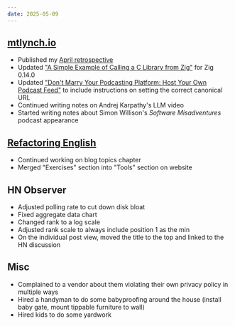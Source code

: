 ```yaml
---
date: 2025-05-09
---
```


## [mtlynch.io](https://mtlynch.io)

- Published my [April retrospective](https://mtlynch.io/retrospectives/2025/05/)
- Updated ["A Simple Example of Calling a C Library from Zig"](https://mtlynch.io/notes/zig-call-c-simple/) for Zig 0.14.0
- Updated ["Don't Marry Your Podcasting Platform: Host Your Own Podcast Feed"](https://mtlynch.io/notes/bunny-podcast-feed/) to include instructions on setting the correct canonical URL
- Continued writing notes on Andrej Karpathy's LLM video
- Started writing notes about Simon Willison's _Software Misadventures_ podcast appearance

## [Refactoring English](https://refactoringenglish.com)

- Continued working on blog topics chapter
- Merged "Exercises" section into "Tools" section on website

## HN Observer

- Adjusted polling rate to cut down disk bloat
- Fixed aggregate data chart
- Changed rank to a log scale
- Adjusted rank scale to always include position 1 as the min
- On the individual post view, moved the title to the top and linked to the HN discussion

## Misc

- Complained to a vendor about them violating their own privacy policy in multiple ways
- Hired a handyman to do some babyproofing around the house (install baby gate, mount tippable furniture to wall)
- Hired kids to do some yardwork
